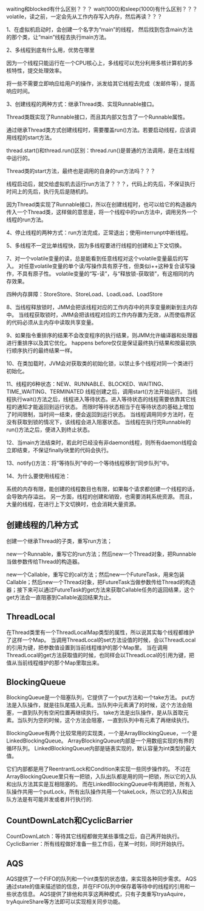 waiting和blocked有什么区别？？？
wait(1000)和sleep(1000)有什么区别？？？
volatile，读之前，一定会先从工作内存写入内存，然后再读？？？




1、在虚拟机启动时，会创建一个名字为“main”的线程，
然后找到包含main方法的那个类，让“main”线程去执行main方法。

2、多线程到底有什么用，优势在哪里

因为一个线程只能运行在一个CPU核心上，多线程可以充分利用多核计算机的多核特性，提交处理效率。

将一些不需要立即响应给用户的操作，派发给其它线程去完成（发邮件等），提高响应时间。

3、创建线程的两种方式：继承Thread类、实现Runnable接口。

Thread类既实现了Runnable接口，而且其内部又包含了一个Runnable属性。

通过继承Thread类方式创建线程时，需要覆盖run()方法。若要启动线程，应该调用线程的start方法。


thread.start()和thread.run()区别：thread.run()是普通的方法调用，是在主线程中运行的。


Thread类的start方法，最终也是调用的自身的run方法吗？？？

线程启动后，就交给虚拟机去运行run方法了？？？，代码上的先后，不保证执行时间上的先后，执行先后是随机的。

因为Thread类实现了Runnable接口，所以在创建线程时，也可以给它的构造器内传入一个Thread类，这样做的意思是，将一个线程中的run方法中，调用另外一个线程的run方法。

4、停止线程的两种方式：run方法完成，正常退出；使用interrunpt中断线程。


5、多线程不一定比单线程快，因为多线程要进行线程的创建和上下文切换。



7、对一个volatile变量的读，总是能看到任意线程对这个volatile变量最后的写入。
对任意volatile变量的单个读/写操作具有原子性，但类似i++这种复合读写操作，不具有原子性。
volatile变量的“写-读”，与“释放锁-获取锁”，有这相同的内存效果。

四种内存屏障：StoreStore、StoreLoad、LoadLoad、LoadStore


8、当线程释放锁时，JMM会把该线程对应的工作内存中的共享变量刷新到主内存中。
当线程获取锁时，JMM会把该线程对应的工作内存置为无效，从而使临界区的代码必须从主内存中读取共享变量。

9、如果指令重排序的结果不会改变程序的执行结果，则JMM允许编译器和处理器进行重排序以及其它优化。
happens before仅仅是保证最终执行结果和按最初执行顺序执行的最终结果一样。


10、在类加载时，JVM会对获取类的初始化锁，以禁止多个线程对同一个类进行初始化。

11、线程的6种状态：NEW、RUNNABLE、BLOCKED、WAITING、TIME_WAITING、TERMINATED
线程创建之后，调用start()方法开始运行。
当线程执行wait()方法之后，线程进入等待状态。进入等待状态的线程需要依靠其它线程的通知才能返回到运行状态。
而限时等待状态相当于在等待状态的基础上增加了时间限制，当时间一结束，便会返回到运行状态。
当线程调用同步方法时，在没有获取到锁的情况下，该线程会进入阻塞状态。
当线程在执行完Runnable的run()方法之后，便进入到终止状态。


12、当main方法结束时，若此时已经没有非daemon线程，则所有daemon线程会立即结束，不保证finally块里的代码会执行。


13、notify()方法：将“等待队列”中的一个等待线程移到“同步队列”中。



14、为什么要使用线程池：

系统的内存有限，能创建的线程数目也有限，如果每个请求都创建一个线程的话，会导致内存溢出。
另一方面，线程的创建和销毁，也需要消耗系统资源。
而且，大量的线程，在进行上下文切换时，也会消耗大量资源。





## 创建线程的几种方式

创建一个继承Thread的子类，重写run方法；

new一个Runnable，重写它的run方法；然后new一个Thread对象，把Runnable当做参数传给Thread的构造器。

new一个Callable，重写它的call方法；然后new一个FutureTask，用来包装Callable；然后new一个Thread对象，把FutureTask当做参数传给Thread的构造器；接下来可以通过FutureTask的get方法来获取Callable任务的返回结果，这个get方法会一直阻塞到Callable返回结果为止。


## ThreadLocal

在Thread类里有一个ThreadLocalMap类型的属性，所以说其实每个线程都维护了这样一个Map。
当调用ThreadLocal的set方法设值的时候，会以ThreadLocal的引用为键，把参数值设置到当前线程维护的那个Map里。
当在调用ThreadLocal的get方法获取值的时候，也同样会以ThreadLocal的引用为键，把值从当前线程维护的那个Map里取出来。


## BlockingQueue

BlockingQueue是一个阻塞队列，它提供了一个put方法和一个take方法。
put方法是入队操作，就是往队尾插入元素。当队列中元素满了的时候，这个方法会阻塞，一直到队列有空闲位置再继续执行。
take方法是出队操作，是从队首取元素。当队列为空的时候，这个方法会阻塞，一直到队列中有元素了再继续执行。

BlockingQueue有两个比较常用的实现类，一个是ArrayBlockingQueue，一个是LinkedBlockingQueue。
ArrayBlockingQueue内部是一个用数组实现的有界的循环队列。
LinkedBlockingQueue内部是链表实现的，默认容量为int类型的最大值。

它们内部都是用了ReentrantLock和Condition来实现一些同步操作的。
不过在ArrayBlockingQueue里只有一把锁，入队出队都是用的同一把锁，所以它的入队和出队方法其实是互相阻塞的。
而在LinkedBlockingQueue中有两把锁，所有入队操作共用一个putLock，所有出队操作共用一个takeLock，所以它的入队和出队方法是有可能并发或者并行执行的.

## CountDownLatch和CyclicBarrier

CountDownLatch：等待其它线程都做完某些事情之后，自己再开始执行。
CyclicBarrier：所有线程做好准备一些工作后，在某一时刻，同时开始执行。


## AQS

AQS提供了一个FIFO的队列和一个int类型的状态值，来实现各种同步需求。
AQS通过state的值来描述锁的信息，并在FIFO队列中保存着等待中的线程的引用和一些状态信息。
AQS提供了排他和共享这两种模式，只有子类重写tryaAquire，tryAquireShare等方法即可以实现相关同步功能。
















